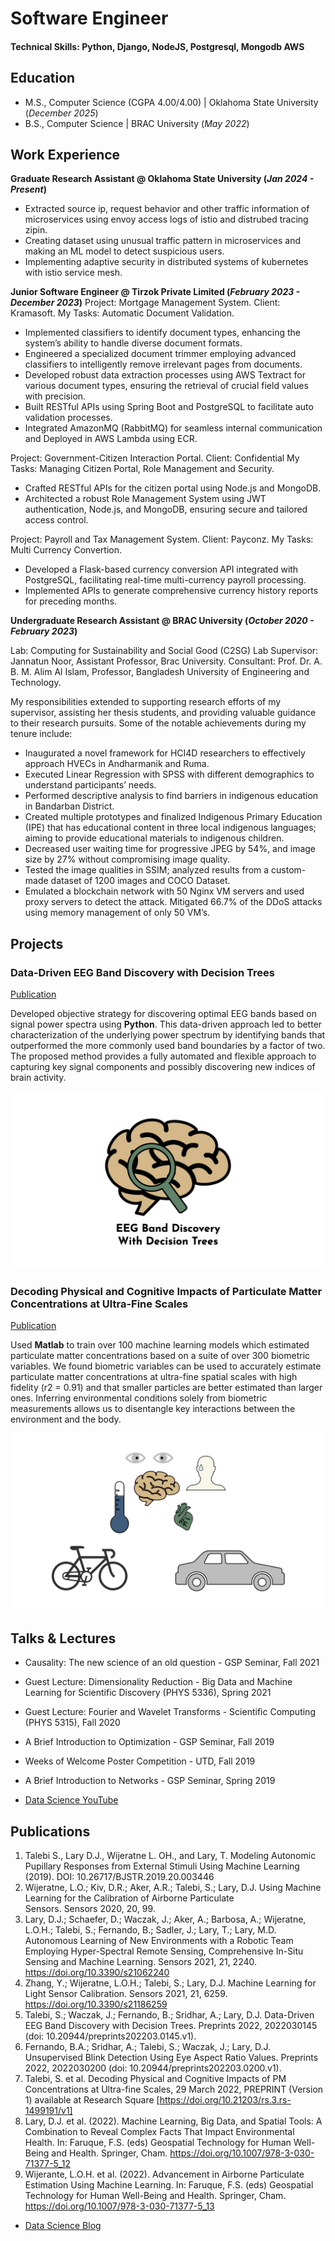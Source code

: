 # Software Engineer 

#### Technical Skills: Python, Django, NodeJS, Postgresql, Mongodb AWS

## Education							       		
- M.S., Computer Science (CGPA 4.00/4.00)	| Oklahoma State University (_December 2025_)	 			        		
- B.S., Computer Science | BRAC University (_May 2022_)

## Work Experience
**Graduate Research Assistant @ Oklahoma State University (_Jan 2024 - Present_)**
- Extracted source ip, request behavior and other traffic information of microservices using envoy access logs of istio and distrubed tracing zipin.
- Creating dataset using unusual traffic pattern in microservices and making an ML model to detect suspicious users.
- Implementing adaptive security in distributed systems of kubernetes with istio service mesh.


**Junior Software Engineer @ Tirzok Private Limited (_February 2023 - December 2023_)**
Project: Mortgage Management System. 
Client: Kramasoft.
My Tasks: Automatic Document Validation.

- Implemented classifiers to identify document types, enhancing the system’s ability to handle diverse document formats.
- Engineered a specialized document trimmer employing advanced classifiers to intelligently remove irrelevant pages from documents.
- Developed robust data extraction processes using AWS Textract for various document types, ensuring the retrieval of crucial field values with precision.
- Built RESTful APIs using Spring Boot and PostgreSQL to facilitate auto validation processes.
- Integrated AmazonMQ (RabbitMQ) for seamless internal communication and Deployed in AWS Lambda using ECR.

Project: Government-Citizen Interaction Portal. 
Client: Confidential 
My Tasks: Managing Citizen Portal, Role Management and Security.

- Crafted RESTful APIs for the citizen portal using Node.js and MongoDB.
- Architected a robust Role Management System using JWT authentication, Node.js, and MongoDB, ensuring secure and tailored access control.

Project: Payroll and Tax Management System. Client: Payconz. My Tasks: Multi Currency Convertion.

- Developed a Flask-based currency conversion API integrated with PostgreSQL, facilitating real-time multi-currency payroll processing.
- Implemented APIs to generate comprehensive currency history reports for preceding months.

**Undergraduate Research Assistant @ BRAC University (_October 2020 - February 2023_)**

Lab: Computing for Sustainability and Social Good (C2SG) Lab 
Supervisor: Jannatun Noor, Assistant Professor, Brac University.
Consultant: Prof. Dr. A. B. M. Alim Al Islam, Professor, Bangladesh University of Engineering and Technology.

My responsibilities extended to supporting research efforts of my supervisor, assisting her thesis students, and providing valuable guidance to their research pursuits. Some of the notable achievements during my tenure include:

- Inaugurated a novel framework for HCI4D researchers to effectively approach HVECs in Andharmanik and Ruma.
- Executed Linear Regression with SPSS with different demographics to understand participants’ needs.
- Performed descriptive analysis to find barriers in indigenous education in Bandarban District. 
- Created multiple prototypes and finalized Indigenous Primary Education (IPE) that has educational content in three local indigenous languages; aiming to provide educational materials to indigenous children.
- Decreased user waiting time for progressive JPEG by 54%, and image size by 27% without compromising image quality.
- Tested the image qualities in SSIM; analyzed results from a custom-made dataset of 1200 images and COCO Dataset.
- Emulated a blockchain network with 50 Nginx VM servers and used proxy servers to detect the attack. Mitigated 66.7% of the DDoS attacks using memory management of only 50 VM’s.

## Projects
### Data-Driven EEG Band Discovery with Decision Trees
[Publication](https://www.mdpi.com/1424-8220/22/8/3048)

Developed objective strategy for discovering optimal EEG bands based on signal power spectra using **Python**. This data-driven approach led to better characterization of the underlying power spectrum by identifying bands that outperformed the more commonly used band boundaries by a factor of two. The proposed method provides a fully automated and flexible approach to capturing key signal components and possibly discovering new indices of brain activity.

![EEG Band Discovery](/assets/img/eeg_band_discovery.jpeg)

### Decoding Physical and Cognitive Impacts of Particulate Matter Concentrations at Ultra-Fine Scales
[Publication](https://www.mdpi.com/1424-8220/22/11/4240)

Used **Matlab** to train over 100 machine learning models which estimated particulate matter concentrations based on a suite of over 300 biometric variables. We found biometric variables can be used to accurately estimate particulate matter concentrations at ultra-fine spatial scales with high fidelity (r2 = 0.91) and that smaller particles are better estimated than larger ones. Inferring environmental conditions solely from biometric measurements allows us to disentangle key interactions between the environment and the body.

![Bike Study](/assets/img/bike_study.jpeg)

## Talks & Lectures
- Causality: The new science of an old question - GSP Seminar, Fall 2021
- Guest Lecture: Dimensionality Reduction - Big Data and Machine Learning for Scientific Discovery (PHYS 5336), Spring 2021
- Guest Lecture: Fourier and Wavelet Transforms - Scientific Computing (PHYS 5315), Fall 2020
- A Brief Introduction to Optimization - GSP Seminar, Fall 2019
- Weeks of Welcome Poster Competition - UTD, Fall 2019
- A Brief Introduction to Networks - GSP Seminar, Spring 2019

- [Data Science YouTube](https://www.youtube.com/channel/UCa9gErQ9AE5jT2DZLjXBIdA)

## Publications
1. Talebi S., Lary D.J., Wijeratne L. OH., and Lary, T. Modeling Autonomic Pupillary Responses from External Stimuli Using Machine Learning (2019). DOI: 10.26717/BJSTR.2019.20.003446
2. Wijeratne, L.O.; Kiv, D.R.; Aker, A.R.; Talebi, S.; Lary, D.J. Using Machine Learning for the Calibration of Airborne Particulate Sensors. Sensors 2020, 20, 99.
3. Lary, D.J.; Schaefer, D.; Waczak, J.; Aker, A.; Barbosa, A.; Wijeratne, L.O.H.; Talebi, S.; Fernando, B.; Sadler, J.; Lary, T.; Lary, M.D. Autonomous Learning of New Environments with a Robotic Team Employing Hyper-Spectral Remote Sensing, Comprehensive In-Situ Sensing and Machine Learning. Sensors 2021, 21, 2240. https://doi.org/10.3390/s21062240
4. Zhang, Y.; Wijeratne, L.O.H.; Talebi, S.; Lary, D.J. Machine Learning for Light Sensor Calibration. Sensors 2021, 21, 6259. https://doi.org/10.3390/s21186259
5. Talebi, S.; Waczak, J.; Fernando, B.; Sridhar, A.; Lary, D.J. Data-Driven EEG Band Discovery with Decision Trees. Preprints 2022, 2022030145 (doi: 10.20944/preprints202203.0145.v1).
6. Fernando, B.A.; Sridhar, A.; Talebi, S.; Waczak, J.; Lary, D.J. Unsupervised Blink Detection Using Eye Aspect Ratio Values. Preprints 2022, 2022030200 (doi: 10.20944/preprints202203.0200.v1).
7. Talebi, S. et al. Decoding Physical and Cognitive Impacts of PM Concentrations at Ultra-fine Scales, 29 March 2022, PREPRINT (Version 1) available at Research Square [https://doi.org/10.21203/rs.3.rs-1499191/v1]
8. Lary, D.J. et al. (2022). Machine Learning, Big Data, and Spatial Tools: A Combination to Reveal Complex Facts That Impact Environmental Health. In: Faruque, F.S. (eds) Geospatial Technology for Human Well-Being and Health. Springer, Cham. https://doi.org/10.1007/978-3-030-71377-5_12
9. Wijerante, L.O.H. et al. (2022). Advancement in Airborne Particulate Estimation Using Machine Learning. In: Faruque, F.S. (eds) Geospatial Technology for Human Well-Being and Health. Springer, Cham. https://doi.org/10.1007/978-3-030-71377-5_13

- [Data Science Blog](https://medium.com/@shawhin)
